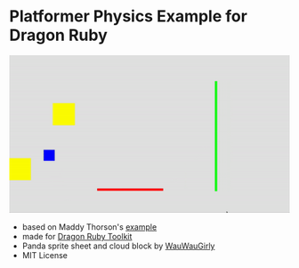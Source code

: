 # Platformer Physics Example for Dragon Ruby

![Example](/screenshots/collisions.gif)

- based on Maddy Thorson's [example](https://maddythorson.medium.com/celeste-and-towerfall-physics-d24bd2ae0fc5)
- made for [Dragon Ruby Toolkit](https://dragonruby.org/toolkit/game)
- Panda sprite sheet and cloud block by [WauWauGirly](https://github.com/WauWauGirly)
- MIT License
